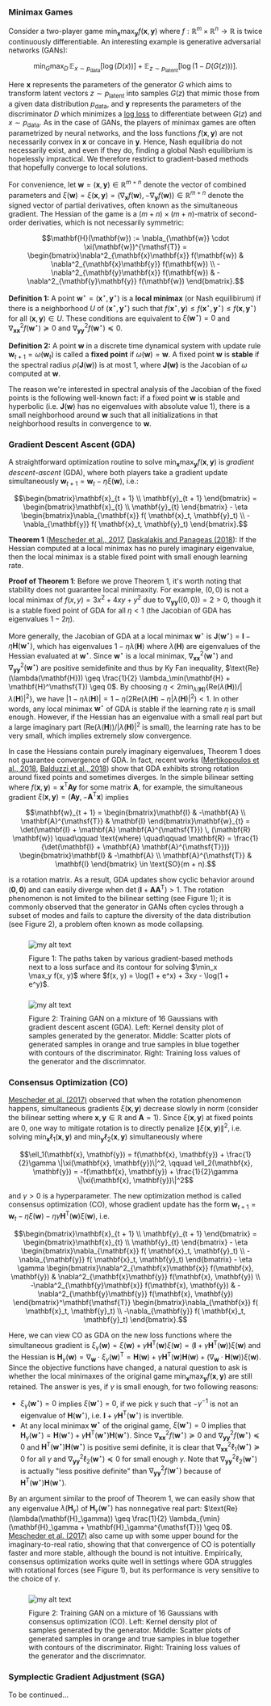 ### Minimax Games

Consider a two-player game $\min_{\mathbf{x}} \max_{\mathbf{y}} f(\mathbf{x}, \mathbf{y})$ where $f: \mathbb{R}^m \times \mathbb{R}^n \rightarrow \mathbb{R}$ is twice continuously differentiable. An interesting example is generative adversarial networks (GANs):

$$\min_{G} \max_{D} \, \mathbb{E}_{x \sim p_{\text{data}}} \left[ \log(D(x)) \right] + \mathbb{E}_{z \sim p_{\text{latent}}} \left[ \log(1 - D(G(z))) \right].$$

Here $\mathbf{x}$ represents the parameters of the generator $G$ which aims to transform latent vectors $z \sim p_{\text{latent}}$ into samples $G(z)$ that mimic those from a given data distribution $p_{\text{data}}$, and $\mathbf{y}$ represents the parameters of the discriminator $D$ which minimizes a [log loss](http://wiki.fast.ai/index.php/Log_Loss) to differentiate between $G(z)$ and $x \sim p_{\text{data}}$. As in the case of GANs, the players of minimax games are often parametrized by neural networks, and the loss functions $f(\mathbf{x}, \mathbf{y})$ are not necessarily convex in $\mathbf{x}$ or concave in $\mathbf{y}$. Hence, Nash equilibria do not necessarily exist, and even if they do, finding a global Nash equilibrium is hopelessly impractical. We therefore restrict to gradient-based methods that hopefully converge to local solutions.

For convenience, let $\mathbf{w} = (\mathbf{x}, \mathbf{y}) \in \mathbb{R}^{m + n}$ denote the vector of combined parameters and $\xi(\mathbf{w}) = \xi(\mathbf{x}, \mathbf{y}) =(\nabla_{\mathbf{x}} f(\mathbf{w}), -\nabla_{\mathbf{y}}f(\mathbf{w})) \in \mathbb{R}^{m + n}$ denote the signed vector of partial derivatives, often known as the simultaneous gradient. The Hessian of the game is a $(m+ n) \times (m + n)$-matrix of second-order derivaties, which is not necessarily symmetric:

$$\mathbf{H}(\mathbf{w}) := \nabla_{\mathbf{w}} \cdot \xi(\mathbf{w})^{\mathsf{T}} = \begin{bmatrix}\nabla^2_{\mathbf{x}\mathbf{x}} f(\mathbf{w}) & \nabla^2_{\mathbf{x}\mathbf{y}} f(\mathbf{w}) \\  -\nabla^2_{\mathbf{y}\mathbf{x}} f(\mathbf{w}) & -\nabla^2_{\mathbf{y}\mathbf{y}} f(\mathbf{w}) \end{bmatrix}.$$

**Definition 1:** A point $\mathbf{w}^\star = (\mathbf{x}^\star, \mathbf{y}^\star)$ is a **local minimax** (or Nash equilibirum) if there is a neighborhood $U$ of $(\mathbf{x}^\star, \mathbf{y}^\star)$ such that $f(\mathbf{x}^\star, \mathbf{y}) \leq f(\mathbf{x}^\star, \mathbf{y}^\star) \leq f(\mathbf{x}, \mathbf{y}^\star)$ for all $(\mathbf{x}, \mathbf{y}) \in U$. These conditions are equivalent to $\xi(\mathbf{w}^\star) = 0$ and $\nabla^2_{\mathbf{x}\mathbf{x}} f(\mathbf{w}^\star) \succeq 0$ and $\nabla^2_{\mathbf{y}\mathbf{y}} f(\mathbf{w}^\star) \preceq 0$.

**Definition 2:** A point $\mathbf{w}$ in a discrete time dynamical system with update rule $\mathbf{w}_{t + 1} = \omega(\mathbf{w}_{t})$ is called a **fixed point** if $\omega(\mathbf{w}) = \mathbf{w}$. A fixed point $\mathbf{w}$ is **stable** if the spectral radius $\rho(\mathbf{J}(\mathbf{w}))$ is at most 1, where $\mathbf{J(\mathbf{w})}$ is the Jacobian of $\omega$ computed at $\mathbf{w}$.

The reason we're interested in spectral analysis of the Jacobian of the fixed points is the following well-known fact: if a fixed point $\mathbf{w}$ is stable and hyperbolic (i.e. $\mathbf{J}(\mathbf{w})$ has no eigenvalues with absolute value 1), there is a small neighborhood around $\mathbf{w}$ such that all initializations in that neighborhood results in convergence to $\mathbf{w}$.


### Gradient Descent Ascent (GDA)
A straightforward optimization routine to solve $\min_{\mathbf{x}} \max_{\mathbf{y}} f(\mathbf{x}, \mathbf{y})$ is <em>gradient descent-ascent</em> (GDA), where both players take a gradient update simultaneously $\mathbf{w}_{t + 1} = \mathbf{w}_t - \eta \xi(\mathbf{w})$, i.e.:

$$\begin{bmatrix}\mathbf{x}_{t + 1} \\ \mathbf{y}_{t + 1} \end{bmatrix} = \begin{bmatrix}\mathbf{x}_{t} \\ \mathbf{y}_{t} \end{bmatrix} - \eta \begin{bmatrix}\nabla_{\mathbf{x}} f( \mathbf{x}_t, \mathbf{y}_t)  \\ -\nabla_{\mathbf{y}} f( \mathbf{x}_t, \mathbf{y}_t) \end{bmatrix}.$$

**Theorem 1** ([Mescheder et al., 2017](http://papers.nips.cc/paper/6779-the-numerics-of-gans.pdf), [Daskalakis and Panageas (2018](https://papers.nips.cc/paper/8136-the-limit-points-of-optimistic-gradient-descent-in-min-max-optimization.pdf)): If the Hessian computed at a local minimax has no purely imaginary eigenvalue, then the local minimax is a stable fixed point with small enough learning rate.

**Proof of Theorem 1**:
Before we prove Theorem 1, it's worth noting that stability does not guarantee local minimaxity. For example, $(0, 0)$ is not a local minimax of $f(x, y) = 3x^2 + 4xy + y^2$ due to $\nabla_{\mathbf{y}\mathbf{y}}((0, 0)) = 2 > 0$, though it is a stable fixed point of GDA for all $\eta < 1$ (the Jacobian of GDA has eigenvalues $1 - 2\eta$).

More generally, the Jacobian of GDA at a local minimax $\mathbf{w}^\star$ is $\mathbf{J}(\mathbf{w}^\star) = \mathbf{I} - \eta \mathbf{H}(\mathbf{w}^\star)$, which has eigenvalues $1 - \eta \lambda(\mathbf{H})$ where $\lambda(\mathbf{H})$ are eigenvalues of the Hessian evaluated at $\mathbf{w}^\star$. Since $\mathbf{w}^\star$ is a local minimax, $\nabla^2_{\mathbf{x}\mathbf{x}}(\mathbf{w}^\star)$ and $\nabla^2_{\mathbf{y}\mathbf{y}}(\mathbf{w}^\star)$ are positive semidefinite and thus by Ky Fan inequality, $\text{Re}(\lambda(\mathbf{H})) \geq \frac{1}{2} \lambda_\min(\mathbf{H} + \mathbf{H}^\mathsf{T}) \geq 0$. By choosing $\eta < 2\min_{\lambda(\mathbf{H})} \left\{\text{Re}(\lambda(\mathbf{H})) / |\lambda(\mathbf{H})|^2  \right\}$, we have $|1 - \eta \lambda(\mathbf{H})| = 1 - \eta (2\text{Re}(\lambda(\mathbf{H}) - \eta |\lambda(\mathbf{H})|^2) < 1$. In other words, any local minimax $\mathbf{w}^\star$ of GDA is stable if the learning rate $\eta$ is small enough. However, if the Hessian has an eigenvalue with a small real part but a large imaginary part ($\text{Re}(\lambda(\mathbf{H})) / |\lambda(\mathbf{H})|^2$ is small), the learning rate has to be very small, which implies extremely slow convergence.

In case the Hessians contain purely imaginary eigenvalues, Theorem 1 does not guarantee convergence of GDA. In fact, recent works ([Mertikopoulos et al., 2018](https://arxiv.org/abs/1709.02738), [Balduzzi et al., 2018](https://arxiv.org/abs/1802.05642)) show that GDA exhibits strong rotation around fixed points and sometimes diverges. In the simple bilinear setting where $f(\mathbf{x}, \mathbf{y}) = \mathbf{x}^{\mathsf{T}} \mathbf{A} \mathbf{y}$ for some matrix $\mathbf{A}$, for example, the simultaneous gradient $\xi(\mathbf{x}, \mathbf{y}) = (\mathbf{A} \mathbf{y}, - \mathbf{A}^{\mathsf{T}} \mathbf{x})$ implies

$$\mathbf{w}_{t + 1} = \begin{bmatrix}\mathbf{I} & -\mathbf{A} \\ \mathbf{A}^{\mathsf{T}} & \mathbf{I}  \end{bmatrix}\mathbf{w}_{t} = \det(\mathbf{I} + \mathbf{A} \mathbf{A}^{\mathsf{T}}) \, (\mathbf{R} \mathbf{w}) \quad\qquad \text{where} \quad\qquad \mathbf{R} = \frac{1}{\det(\mathbf{I} + \mathbf{A} \mathbf{A}^{\mathsf{T}})}  \begin{bmatrix}\mathbf{I} & -\mathbf{A} \\ \mathbf{A}^{\mathsf{T}} & \mathbf{I}  \end{bmatrix} \in \text{SO}(m + n).$$

is a rotation matrix. As a result, GDA updates show cyclic behavior around $(\mathbf{0}, \mathbf{0})$ and can easily diverge when $\det(\mathbf{I} + \mathbf{A} \mathbf{A}^{\mathsf{T}}) > 1$. The rotation phenomenon is not limited to the bilinear setting (see Figure 1); it is commonly observed that the generator in GANs often cycles through a subset of modes and fails to capture the diversity of the data distribution (see Figure 2), a problem often known as mode collapsing.

<figure>
  <img src="images/mechanics-of-differentiable-games/softplus.png" style='margin: 10px auto' alt="my alt text"/>
  <figcaption>Figure 1: The paths taken by various gradient-based methods next to a loss surface and its contour for solving $\min_x \max_y f(x, y)$ where $f(x, y) = \log(1 + e^x) + 3xy - \log(1 + e^y)$.</figcaption>
</figure>

<figure>
  <img src="images/mechanics-of-differentiable-games/gda.gif" style='margin: 10px auto' alt="my alt text"/>
  <figcaption>Figure 2: Training GAN on a mixture of 16 Gaussians with gradient descent ascent (GDA). Left: Kernel density plot of samples generated by the generator. Middle: Scatter plots of generated samples in orange and true samples in blue together with contours of the discriminator. Right: Training loss values of the generator and the discrimnator. </figcaption>
</figure>


### Consensus Optimization (CO)

[Mescheder et al. (2017)](http://papers.nips.cc/paper/6779-the-numerics-of-gans.pdf) observed that when the rotation phenomenon happens, simultaneous gradients $\xi(\mathbf{x}, \mathbf{y})$ decrease slowly in norm (consider the bilinear setting where $\mathbf{x}, \mathbf{y} \in \mathbb{R}$ and $\mathbf{A} = 1$). Since $\xi(\mathbf{x}, \mathbf{y})$ at fixed points are 0, one way to mitigate rotation is to directly penalize $\|\xi(\mathbf{x}, \mathbf{y})\|^2$, i.e. solving $\min_{\mathbf{x}} \ell_1(\mathbf{x}, \mathbf{y})$ and $\min_{\mathbf{y}} \ell_2(\mathbf{x}, \mathbf{y})$ simultaneously where

$$\ell_1(\mathbf{x}, \mathbf{y}) = f(\mathbf{x}, \mathbf{y}) + \frac{1}{2}\gamma \|\xi(\mathbf{x}, \mathbf{y})\|^2, \qquad \ell_2(\mathbf{x}, \mathbf{y}) = -f(\mathbf{x}, \mathbf{y}) + \frac{1}{2}\gamma \|\xi(\mathbf{x}, \mathbf{y})\|^2$$

and $\gamma > 0$ is a hyperparameter. The new optimization method is called consensus optimization (CO), whose gradient update has the form $\mathbf{w}_{t + 1} = \mathbf{w}_t - \eta \xi(\mathbf{w}) - \eta \gamma \mathbf{H}^{\mathsf{T}}(\mathbf{w}) \xi(\mathbf{w})$, i.e.

$$\begin{bmatrix}\mathbf{x}_{t + 1} \\ \mathbf{y}_{t + 1} \end{bmatrix} = \begin{bmatrix}\mathbf{x}_{t} \\ \mathbf{y}_{t} \end{bmatrix} - \eta \begin{bmatrix}\nabla_{\mathbf{x}} f( \mathbf{x}_t, \mathbf{y}_t)  \\ -\nabla_{\mathbf{y}} f( \mathbf{x}_t, \mathbf{y}_t) \end{bmatrix} - \eta \gamma \begin{bmatrix}\nabla^2_{\mathbf{x}\mathbf{x}} f(\mathbf{x}, \mathbf{y}) & \nabla^2_{\mathbf{x}\mathbf{y}} f(\mathbf{x}, \mathbf{y}) \\  -\nabla^2_{\mathbf{y}\mathbf{x}} f(\mathbf{x}, \mathbf{y}) & -\nabla^2_{\mathbf{y}\mathbf{y}} f(\mathbf{x}, \mathbf{y}) \end{bmatrix}^\mathbf{\mathsf{T}} \begin{bmatrix}\nabla_{\mathbf{x}} f( \mathbf{x}_t, \mathbf{y}_t)  \\ -\nabla_{\mathbf{y}} f( \mathbf{x}_t, \mathbf{y}_t) \end{bmatrix}.$$

Here, we can view CO as GDA on the new loss functions where the simultaneous gradient is $\xi_\gamma(\mathbf{w}) = \xi(\mathbf{w}) + \gamma \mathbf{H}^{\mathsf{T}}(\mathbf{w}) \xi(\mathbf{w}) = (\mathbf{I} + \gamma \mathbf{H}^{\mathsf{T}} (\mathbf{w}))\xi(\mathbf{w})$ and the Hessian is $\mathbf{H}_\gamma(\mathbf{w}) = \nabla_{\mathbf{w}} \cdot \xi_\gamma(\mathbf{w})^{\mathsf{T}} = \mathbf{H}(\mathbf{w}) + \gamma \mathbf{H}^{\mathsf{T}}(\mathbf{w}) \mathbf{H}(\mathbf{w}) + (\nabla_{\mathbf{w}} \cdot \mathbf{H}(\mathbf{w})) \xi(\mathbf{w})$. Since the objective functions have changed, a natural question to ask is whether the local minimaxes of the original game $\min_{\mathbf{x}} \max_{\mathbf{y}} f(\mathbf{x}, \mathbf{y})$ are still retained. The answer is yes, if $\gamma$ is small enough, for two following reasons:
* $\xi_\gamma(\mathbf{w}^\star) = 0$ implies $\xi(\mathbf{w}^\star) = 0$, if we pick $\gamma$ such that $-\gamma^{-1}$ is not an eigenvalue of $\mathbf{H}(\mathbf{w}^\star)$, i.e. $\mathbf{I} + \gamma \mathbf{H}^{\mathsf{T}} (\mathbf{w}^\star)$ is invertible.
* At any local minimax $\mathbf{w}^\star$ of the original game, $\xi(\mathbf{w}^\star) = 0$ implies that $\mathbf{H}_\gamma(\mathbf{w}^\star) = \mathbf{H}(\mathbf{w}^\star) + \gamma \mathbf{H}^{\mathsf{T}}(\mathbf{w}^\star) \mathbf{H}(\mathbf{w}^\star)$. Since $\nabla^2_{\mathbf{x}\mathbf{x}} f(\mathbf{w}^\star) \succeq 0$ and $\nabla^2_{\mathbf{y}\mathbf{y}} f(\mathbf{w}^\star) \preceq 0$ and $\mathbf{H}^{\mathsf{T}}(\mathbf{w}^\star) \mathbf{H}(\mathbf{w}^\star)$ is positive semi definite, it is clear that $\nabla^2_{\mathbf{x}\mathbf{x}} \ell_1 (\mathbf{w}^\star) \succeq 0$ for all $\gamma$ and $\nabla^2_{\mathbf{y}\mathbf{y}} \ell_2 (\mathbf{w}^\star) \preceq 0$ for small enough $\gamma$. Note that $\nabla^2_{\mathbf{y}\mathbf{y}} \ell_2 (\mathbf{w}^\star)$ is actually "less positive definite" than $\nabla^2_{\mathbf{y}\mathbf{y}} f(\mathbf{w}^\star)$ because of $\mathbf{H}^{\mathsf{T}}(\mathbf{w}^\star) \mathbf{H}(\mathbf{w}^\star)$.

By an argument similar to the proof of Theorem 1, we can easily show that any eigenvalue $\lambda(\mathbf{H}_\gamma)$ of $\mathbf{H}_\gamma(\mathbf{w}^\star)$ has nonnegative real part: $\text{Re}(\lambda(\mathbf{H}_\gamma)) \geq \frac{1}{2} \lambda_{\min} (\mathbf{H}_\gamma + \mathbf{H}_\gamma^{\mathsf{T}}) \geq 0$. [Mescheder et al. (2017)](http://papers.nips.cc/paper/6779-the-numerics-of-gans.pdf) also came up with some upper bound for the imaginary-to-real ratio, showing that that convergence of CO is potentially faster and more stable, although the bound is not intuitive. Empirically, consensus optimization works quite well in settings where GDA struggles with rotational forces (see Figure 1), but its performance is very sensitive to the choice of $\gamma$.

<!-- #region jupyter={"source_hidden": true} -->
<figure>
  <img src="images/mechanics-of-differentiable-games/co.gif" style='margin: 10px auto' alt="my alt text"/>
  <figcaption>Figure 2: Training GAN on a mixture of 16 Gaussians with consensus optimization (CO). Left: Kernel density plot of samples generated by the generator. Middle: Scatter plots of generated samples in orange and true samples in blue together with contours of the discriminator. Right: Training loss values of the generator and the discrimnator. </figcaption>
</figure>
<!-- #endregion -->

### Symplectic Gradient Adjustment (SGA)
To be continued...
